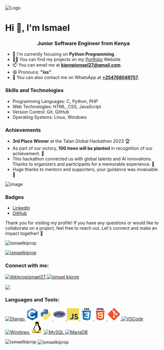 <!DOCTYPE html>
<html>
<head>
    <link rel="stylesheet" href="https://cdnjs.cloudflare.com/ajax/libs/font-awesome/6.0.0-beta3/css/all.min.css">
</head>
<body>
   <img src="https://github.com/IsmaelKiprop/IsmaelKiprop/assets/133222922/18424621-d509-49bc-9923-021501861e83" alt="Logo" width="1280" height="300">
    <h1>Hi 👋, I'm Ismael</h1>
    <h3 align="center">
        <span class="marquee">Junior Software Engineer from Kenya</span>
    </h3>
<ul>
    <li>🌱 I'm currently focusing on <strong>Python Programming</strong>.</li>
    <li>👨‍💻 You can find my projects on my <a href="https://ismaelkiprop.github.io/my_portfolio/" target="_blank">Portfolio</a> Website</li>
    <li>📫 You can email me at <strong><a href="mailto:kipropismael27@gmail.com">kipropismael27@gmail.com</a></strong>.</li>
    <li>😄 Pronouns: <strong>"iss"</strong>.</li>
    <li>📱 You can also contact me on WhatsApp at <strong><a href="https://wa.me/254768049757">+254768049757</a></strong>.</li>
</ul>

</ul>
    <h3>Skills and Technologies</h3>
    <ul>
        <li>Programming Languages: C, Python, PHP</li>
        <li>Web Technologies: HTML, CSS, JavaScript</li>
        <li>Version Control: Git, GitHub</li>
        <li>Operating Systems: Linux, Windows</li>
    </ul>

<h3>Achievements</h3>
<ul>
    <li><strong>3rd Place Winner</strong> at the Talan Global Hackathon 2023 🏆</li>
    <li>As part of our victory, <strong>100 trees will be planted</strong> in recognition of our achievement. 🌱</li>
    <li>This hackathon connected us with global talents and AI innovations. Thanks to organizers and participants for a memorable experience. 🤖</li>
    <li>Huge thanks to mentors and supporters, your guidance was invaluable. 💪</li>
</ul>

<img width="529" alt="image" src="https://github.com/IsmaelKiprop/IsmaelKiprop/assets/133222922/ee7ceae4-e390-4a6b-88af-fb4afa12fc38">

 
<h3>Badges</h3>
    <ul>
        <li><a class="badge" href="https://ke.linkedin.com/in/ismael-kiprop-11581722b" target="_blank">LinkedIn</a></li>
        <li><a class="badge" href="https://github.com/IsmaelKiprop" target="_blank">GitHub</a></li>
    </ul>
    <p>Thank you for visiting my profile! If you have any questions or would like to collaborate on a project, feel free to reach out. Let's connect and make an impact          together! 🚀</p>
    <p align="left">
        <img src="https://komarev.com/ghpvc/?username=ismaelkiprop&label=Profile%20views&color=0e75b6&style=flat" alt="ismaelkiprop">
    </p>
    <p align="left">
        <a href="https://github.com/ryo-ma/github-profile-trophy">
            <img src="https://github-profile-trophy.vercel.app/?username=ismaelkiprop" alt="ismaelkiprop" />
        </a>
    </p>
    <h3 align="left">Connect with me:</h3>

<p align="left">
        <a href="https://twitter.com/@kipropismael27" target="_blank">
            <img align="center" src="https://raw.githubusercontent.com/rahuldkjain/github-profile-readme-generator/master/src/images/icons/Social/twitter.svg" alt="@kipropismael27" height="30" width="40" />
        </a>
        <a href="https://linkedin.com/in/ismael kiprop" target="_blank">
            <img align="center" src="https://raw.githubusercontent.com/rahuldkjain/github-profile-readme-generator/master/src/images/icons/Social/linked-in-alt.svg" alt="ismael kiprop" height="30" width="40" />
        </a>
</p>

<img align="center" width="400" src="https://github.com/IsmaelKiprop/IsmaelKiprop/assets/133222922/b43aa1b9-be52-4fa4-a1d1-20e7d64fbb83">

<h3 align="left">Languages and Tools:</h3>
<p align="left">
     <a href="https://www.djangoproject.com/" target="_blank" rel="noreferrer">
        <img src="https://pics.freeicons.io/uploads/icons/png/9686895801536233213-64.png" alt="Django" width="40" height="40"/>
    </a>
    <a href="https://www.cprogramming.com/" target="_blank" rel="noreferrer">
        <img src="https://raw.githubusercontent.com/devicons/devicon/master/icons/c/c-original.svg" alt="C" width="40" height="40" />
    </a>
    <a href="https://www.python.org/" target="_blank" rel="noreferrer">
        <img src="https://raw.githubusercontent.com/devicons/devicon/master/icons/python/python-original.svg" alt="Python" width="40" height="40" />
    </a>
    <a href="https://www.php.net/" target="_blank" rel="noreferrer">
        <img src="https://raw.githubusercontent.com/devicons/devicon/master/icons/php/php-original.svg" alt="PHP" width="40" height="40" />
    </a>
    <a href="https://developer.mozilla.org/en-US/docs/Web/JavaScript" target="_blank" rel="noreferrer">
        <img src="https://raw.githubusercontent.com/devicons/devicon/master/icons/javascript/javascript-original.svg" alt="JavaScript" width="40" height="40" />
    </a>
    <a href="https://www.w3schools.com/css/" target="_blank" rel="noreferrer">
        <img src="https://raw.githubusercontent.com/devicons/devicon/master/icons/css3/css3-original-wordmark.svg" alt="CSS3" width="40" height="40" />
    </a>
    <a href="https://www.w3.org/html/" target="_blank" rel="noreferrer">
        <img src="https://raw.githubusercontent.com/devicons/devicon/master/icons/html5/html5-original-wordmark.svg" alt="HTML5" width="40" height="40" />
    </a>
    <a href="https://git-scm.com/" target="_blank" rel="noreferrer">
        <img src="https://raw.githubusercontent.com/devicons/devicon/master/icons/git/git-original.svg" alt="Git" width="40" height="40" />
    </a>
    <a href="https://code.visualstudio.com/" target="_blank" rel="noreferrer">
        <img src="https://github.com/IsmaelKiprop/IsmaelKiprop/assets/133222922/bf7fff1f-eb70-43e3-afaa-1a42dc77ea84" alt="VSCode" width="40" height="40" />
    </a>
    
<a href="https://www.microsoft.com/en-us/windows" target="_blank" rel="noreferrer">
        <img src="https://pics.freeicons.io/uploads/icons/png/1242615691551942124-64.png" alt="Windows" width="40" height="40" />
</a>
    
<a href="https://www.linux.org/" target="_blank" rel="noreferrer">
        <img src="https://raw.githubusercontent.com/devicons/devicon/master/icons/linux/linux-original.svg" alt="Linux" width="40" height="40" />
</a>
    <a href="https://www.mysql.com/" target="_blank" rel="noreferrer">
        <img src="https://pics.freeicons.io/uploads/icons/png/19218518301553750371-64.png" alt="MySQL" width="40" height="40" />
    </a>
    <a href="https://mariadb.org/" target="_blank" rel="noreferrer">
        <img src="https://pics.freeicons.io/uploads/icons/png/12857605331540553618-64.png" alt="MariaDB" width="40" height="40" />
    </a>
</p>

<p>
        <img align="left" src="https://github-readme-stats.vercel.app/api/top-langs?username=ismaelkiprop&show_icons=true&locale=en&layout=compact" alt="ismaelkiprop">
</p>

<p>&nbsp;<img align="center" src="https://github-readme-stats.vercel.app/api?username=ismaelkiprop&show_icons=true&locale=en" alt="ismaelkiprop"></p>

</body>
</html>
